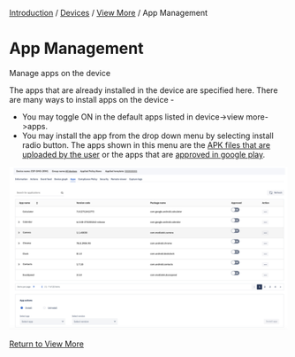 [Introduction](../../../../console.md) / [Devices](../../index.md) / [View More](../index.md) / App Management

# App Management

Manage apps on the device

The apps that are already installed in the device are specified here. There are many ways to install apps on the device -

* You may toggle ON in the default apps listed in device->view more->apps.
* You may install the app from the drop down menu by selecting install radio button. The apps shown in this menu are the [APK files that are uploaded by the user](../../../app-management/index.md) or the apps that are [approved in google play](../../../device-template/how-approve-google-play-store-app/index.md).

![Device Management](../../../../assets/OLD_DASHBOARD/3_DM.png)

[Return to View More](../index.md)
